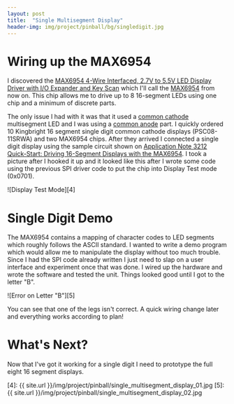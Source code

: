 ```yaml
---
layout: post
title:  "Single Multisegment Display"
header-img: img/project/pinball/bg/singledigit.jpg
---
```


Wiring up the MAX6954
=====================

I discovered the [MAX6954 4-Wire Interfaced, 2.7V to 5.5V LED Display Driver
with I/O  Expander and Key Scan][1] which I'll call the [MAX6954][1] from now
on. This chip allows me to drive up to 8 16-segment LEDs using one chip and a
minimum of  discrete parts.

The only issue I had with it was that it used a [common cathode][2] multisegment LED
and I was using a [common anode][2] part. I quickly ordered 10 Kingbright 16 segment
single digit common cathode displays (PSC08-11SRWA) and two MAX6954 chips. After
they arrived I connected a single digit display using the sample circuit shown
on [Application Note 3212 Quick-Start: Driving 16-Segment Displays with the
MAX6954][3]. I took a picture after I hooked it up and it looked like this after
I wrote some code using the previous SPI driver code to put the chip into
Display Test mode (0x0701).

![Display Test Mode][4]

Single Digit Demo
=================

The MAX6954 contains a mapping of character codes to LED segments which roughly
follows the ASCII standard. I wanted to write a demo program which would allow
me to manipulate the display without too much trouble. Since I had the SPI code
already written I just need to slap on a user interface and experiment once that
was done. I wired up the hardware and wrote the software and tested the unit.
Things looked good until I got to the letter "B".

![Error on Letter "B"][5]

You can see that one of the legs isn't correct. A quick wiring change later and
everything works according to plan!

What's Next?
============

Now that I've got it working for a single digit I need to prototype the full
eight 16 segment displays.

[1]: http://www.maximintegrated.com/en/products/power/display-power-control/MAX6954.html
[2]: http://www.differencebetween.com/difference-between-common-anode-and-vs-common-cathode/
[3]: http://www.maximintegrated.com/en/app-notes/index.mvp/id/3212
[4]: {{ site.url }}/img/project/pinball/single_multisegment_display_01.jpg
[5]: {{ site.url }}/img/project/pinball/single_multisegment_display_02.jpg
